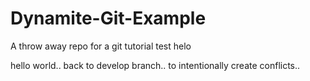 # Dynamite-Git-Example
A throw away repo for a git tutorial
test helo

hello world.. back to develop branch.. to intentionally create conflicts.. 